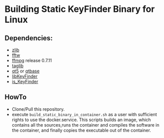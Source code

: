 # Building Static KeyFinder Binary for Linux

## Dependencies:

* [zlib](https://github.com/madler/zlib)
* [fftw](http://www.fftw.org/download.html)
* [ffmpg](https://ffmpeg.org/releases/) release 0.7.11
* [taglib](https://github.com/taglib/taglib)
* [qt5](http://code.qt.io/cgit/qt/qt5.git/) or [qtbase](http://code.qt.io/cgit/qt/qtbase.git/)
* [libKeyFinder](https://github.com/ibsh/libKeyFinder)
* [is_KeyFinder](https://github.com/ibsh/is_KeyFinder)

## HowTo

- Clone/Pull this repository.
- execute ```build_static_binary_in_container.sh``` as a user with sufficient rights to use the docker.service. This scripts builds an image, which contains all the sources,runs the container and compiles the software in the container, and finally copies the executable out of the container.
